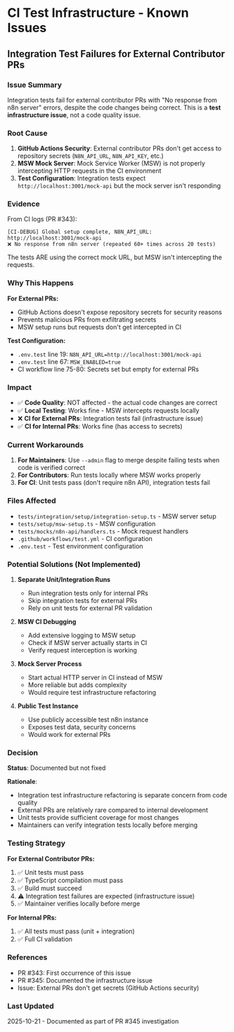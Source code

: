 # CI Test Infrastructure - Known Issues

## Integration Test Failures for External Contributor PRs

### Issue Summary

Integration tests fail for external contributor PRs with "No response from n8n server" errors, despite the code changes being correct. This is a **test infrastructure issue**, not a code quality issue.

### Root Cause

1. **GitHub Actions Security**: External contributor PRs don't get access to repository secrets (`N8N_API_URL`, `N8N_API_KEY`, etc.)
2. **MSW Mock Server**: Mock Service Worker (MSW) is not properly intercepting HTTP requests in the CI environment
3. **Test Configuration**: Integration tests expect `http://localhost:3001/mock-api` but the mock server isn't responding

### Evidence

From CI logs (PR #343):
```
[CI-DEBUG] Global setup complete, N8N_API_URL: http://localhost:3001/mock-api
❌ No response from n8n server (repeated 60+ times across 20 tests)
```

The tests ARE using the correct mock URL, but MSW isn't intercepting the requests.

### Why This Happens

**For External PRs:**
- GitHub Actions doesn't expose repository secrets for security reasons
- Prevents malicious PRs from exfiltrating secrets
- MSW setup runs but requests don't get intercepted in CI

**Test Configuration:**
- `.env.test` line 19: `N8N_API_URL=http://localhost:3001/mock-api`
- `.env.test` line 67: `MSW_ENABLED=true`
- CI workflow line 75-80: Secrets set but empty for external PRs

### Impact

- ✅ **Code Quality**: NOT affected - the actual code changes are correct
- ✅ **Local Testing**: Works fine - MSW intercepts requests locally
- ❌ **CI for External PRs**: Integration tests fail (infrastructure issue)
- ✅ **CI for Internal PRs**: Works fine (has access to secrets)

### Current Workarounds

1. **For Maintainers**: Use `--admin` flag to merge despite failing tests when code is verified correct
2. **For Contributors**: Run tests locally where MSW works properly
3. **For CI**: Unit tests pass (don't require n8n API), integration tests fail

### Files Affected

- `tests/integration/setup/integration-setup.ts` - MSW server setup
- `tests/setup/msw-setup.ts` - MSW configuration
- `tests/mocks/n8n-api/handlers.ts` - Mock request handlers
- `.github/workflows/test.yml` - CI configuration
- `.env.test` - Test environment configuration

### Potential Solutions (Not Implemented)

1. **Separate Unit/Integration Runs**
   - Run integration tests only for internal PRs
   - Skip integration tests for external PRs
   - Rely on unit tests for external PR validation

2. **MSW CI Debugging**
   - Add extensive logging to MSW setup
   - Check if MSW server actually starts in CI
   - Verify request interception is working

3. **Mock Server Process**
   - Start actual HTTP server in CI instead of MSW
   - More reliable but adds complexity
   - Would require test infrastructure refactoring

4. **Public Test Instance**
   - Use publicly accessible test n8n instance
   - Exposes test data, security concerns
   - Would work for external PRs

### Decision

**Status**: Documented but not fixed

**Rationale**:
- Integration test infrastructure refactoring is separate concern from code quality
- External PRs are relatively rare compared to internal development
- Unit tests provide sufficient coverage for most changes
- Maintainers can verify integration tests locally before merging

### Testing Strategy

**For External Contributor PRs:**
1. ✅ Unit tests must pass
2. ✅ TypeScript compilation must pass
3. ✅ Build must succeed
4. ⚠️ Integration test failures are expected (infrastructure issue)
5. ✅ Maintainer verifies locally before merge

**For Internal PRs:**
1. ✅ All tests must pass (unit + integration)
2. ✅ Full CI validation

### References

- PR #343: First occurrence of this issue
- PR #345: Documented the infrastructure issue
- Issue: External PRs don't get secrets (GitHub Actions security)

### Last Updated

2025-10-21 - Documented as part of PR #345 investigation
